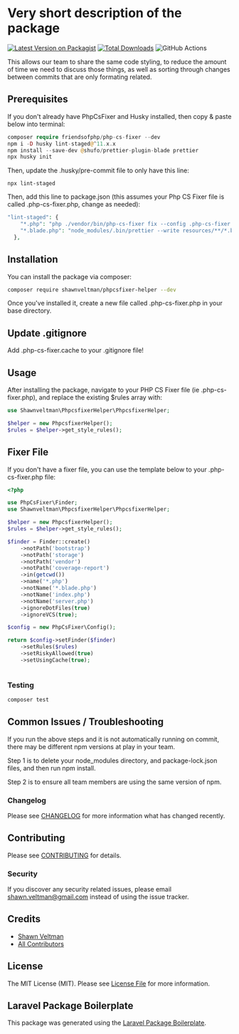 # Very short description of the package

[![Latest Version on Packagist](https://img.shields.io/packagist/v/shawnveltman/phpcsfixer-helper.svg?style=flat-square)](https://packagist.org/packages/shawnveltman/phpcsfixer-helper)
[![Total Downloads](https://img.shields.io/packagist/dt/shawnveltman/phpcsfixer-helper.svg?style=flat-square)](https://packagist.org/packages/shawnveltman/phpcsfixer-helper)
![GitHub Actions](https://github.com/shawnveltman/phpcsfixer-helper/actions/workflows/main.yml/badge.svg)

This allows our team to share the same code styling, to reduce the amount of time we need to discuss those things, as well as sorting through changes between commits that are only formating related.

## Prerequisites

If you don't already have PhpCsFixer and Husky installed, then copy & paste below into terminal:

```php
composer require friendsofphp/php-cs-fixer --dev
npm i -D husky lint-staged@^11.x.x
npm install --save-dev @shufo/prettier-plugin-blade prettier
npx husky init
```

Then, update the .husky/pre-commit file to only have this line:
```
npx lint-staged
```

Then, add this line to package.json (this assumes your Php CS Fixer file is called .php-cs-fixer.php, change as needed):

```php 
"lint-staged": {
    "*.php": "php ./vendor/bin/php-cs-fixer fix --config .php-cs-fixer.php",
    "*.blade.php": "node_modules/.bin/prettier --write resources/**/*.blade.php"
  },
```

## Installation

You can install the package via composer:

```bash
composer require shawnveltman/phpcsfixer-helper --dev
```

Once you've installed it, create a new file called .php-cs-fixer.php in your base directory.

## Update .gitignore

Add .php-cs-fixer.cache to your .gitignore file!

## Usage

After installing the package, navigate to your PHP CS Fixer file (ie .php-cs-fixer.php), and replace the existing $rules
array with:

```php
use Shawnveltman\PhpcsfixerHelper\PhpcsfixerHelper;

$helper = new PhpcsfixerHelper();
$rules = $helper->get_style_rules();
```

## Fixer File

If you don't have a fixer file, you can use the template below to your .php-cs-fixer.php file:

```php
<?php

use PhpCsFixer\Finder;
use Shawnveltman\PhpcsfixerHelper\PhpcsfixerHelper;

$helper = new PhpcsfixerHelper();
$rules = $helper->get_style_rules();

$finder = Finder::create()
    ->notPath('bootstrap')
    ->notPath('storage')
    ->notPath('vendor')
    ->notPath('coverage-report')
    ->in(getcwd())
    ->name('*.php')
    ->notName('*.blade.php')
    ->notName('index.php')
    ->notName('server.php')
    ->ignoreDotFiles(true)
    ->ignoreVCS(true);

$config = new PhpCsFixer\Config();

return $config->setFinder($finder)
    ->setRules($rules)
    ->setRiskyAllowed(true)
    ->setUsingCache(true);
 
```

### Testing

```bash
composer test
```

## Common Issues / Troubleshooting
If you run the above steps and it is not automatically running on commit, there may be different npm versions at play in your team.

Step 1 is to delete your node_modules directory, and package-lock.json files, and then run npm install.

Step 2 is to ensure all team members are using the same version of npm.

### Changelog

Please see [CHANGELOG](CHANGELOG.md) for more information what has changed recently.

## Contributing

Please see [CONTRIBUTING](CONTRIBUTING.md) for details.

### Security

If you discover any security related issues, please email shawn.veltman@gmail.com instead of using the issue tracker.

## Credits

- [Shawn Veltman](https://github.com/shawnveltman)
- [All Contributors](../../contributors)

## License

The MIT License (MIT). Please see [License File](LICENSE.md) for more information.

## Laravel Package Boilerplate

This package was generated using the [Laravel Package Boilerplate](https://laravelpackageboilerplate.com).
